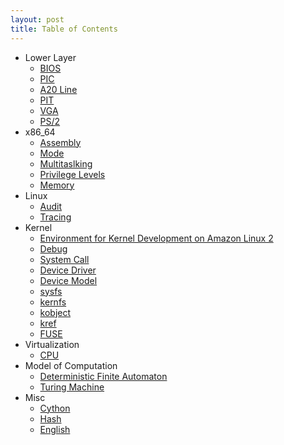 ```yaml
---
layout: post
title: Table of Contents
---
```


- Lower Layer
	- [BIOS](https://zulinx86.com/notebook/lowlayer/bios)
	- [PIC](https://zulinx86.com/notebook/lowlayer/pic)
	- [A20 Line](https://zulinx86.com/notebook/lowlayer/a20line)
	- [PIT](https://zulinx86.com/notebook/lowlayer/pit)
	- [VGA](https://zulinx86.com/notebook/lowlayer/vga)
	- [PS/2](https://zulinx86.com/notebook/lowlayer/ps2)
- x86_64
	- [Assembly](https://zulinx86.com/notebook/x86_64/assembly)
	- [Mode](https://zulinx86.com/notebook/x86_64/mode)
	- [Multitaslking](https://zulinx86.com/notebook/x86_64/multitasking)
	- [Privilege Levels](https://zulinx86.com/notebook/x86_64/privilege_levels)
	- [Memory](https://zulinx86.com/notebook/x86_64/memory)
- Linux
	- [Audit](https://zulinx86.com/notebook/linux/audit)
	- [Tracing](https://zulinx86.com/notebook/linux/tracing)
- Kernel
	- [Environment for Kernel Development on Amazon Linux 2](https://zulinx86.com/notebook/kernel/environment)
	- [Debug](https://zulinx86.com/notebook/kernel/debug)
	- [System Call](https://zulinx86.com/notebook/kernel/syscall)
	- [Device Driver](https://zulinx86.com/notebook/kernel/device_driver)
	- [Device Model](https://zulinx86.com/notebook/kernel/device_model)
	- [sysfs](https://zulinx86.com/notebook/kernel/sysfs)
	- [kernfs](https://zulinx86.com/notebook/kernel/kernfs)
	- [kobject](https://zulinx86.com/notebook/kernel/kobject)
	- [kref](https://zulinx86.com/notebook/kernel/kref)
	- [FUSE](https://zulinx86.com/notebook/kernel/fuse)
- Virtualization
	- [CPU](https://zulinx86.com/notebook/virtualization/cpu)
- Model of Computation
	- [Deterministic Finite Automaton](https://zulinx86.com/notebook/model_of_computation/deterministic_finite_automaton)
	- [Turing Machine](https://zulinx86.com/notebook/model_of_computation/turing_machine)
- Misc
	- [Cython](https://zulinx86.com/notebook/misc/cython)
	- [Hash](https://zulinx86.com/notebook/misc/hash)
	- [English](https://zulinx86.com/notebook/misc/english)